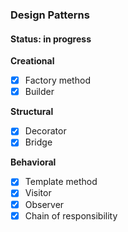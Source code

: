 ### Design Patterns

#### Status: in progress

**Creational**
- [x] Factory method
- [x] Builder

**Structural**
- [x] Decorator
- [x] Bridge

**Behavioral**
- [x] Template method
- [x] Visitor
- [X] Observer
- [x] Chain of responsibility
